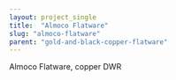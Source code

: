 ```yaml
---
layout: project_single
title:  "Almoco Flatware"
slug: "almoco-flatware"
parent: "gold-and-black-copper-flatware"
---
```

Almoco Flatware, copper DWR